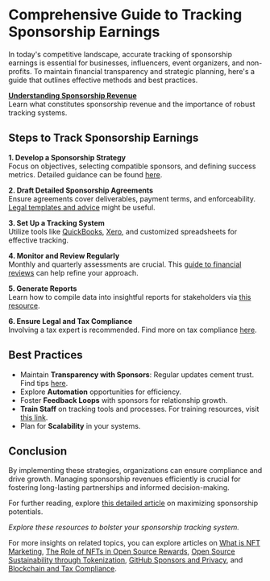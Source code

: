 # Comprehensive Guide to Tracking Sponsorship Earnings

In today's competitive landscape, accurate tracking of sponsorship earnings is essential for businesses, influencers, event organizers, and non-profits. To maintain financial transparency and strategic planning, here's a guide that outlines effective methods and best practices.

[**Understanding Sponsorship Revenue**](https://www.entrepreneur.com/article/336604)  
Learn what constitutes sponsorship revenue and the importance of robust tracking systems.

## Steps to Track Sponsorship Earnings

**1. Develop a Sponsorship Strategy**  
Focus on objectives, selecting compatible sponsors, and defining success metrics. Detailed guidance can be found [here](https://www.forbes.com/sites/forbescoachescouncil/2020/01/08/five-strategic-steps-to-securing-your-best-sponsorship-partners/).

**2. Draft Detailed Sponsorship Agreements**  
Ensure agreements cover deliverables, payment terms, and enforceability. [Legal templates and advice](https://www.sba.gov/business-guide/manage-your-business/prepare-contracts) might be useful.

**3. Set Up a Tracking System**  
Utilize tools like [QuickBooks](https://quickbooks.intuit.com/), [Xero](https://www.xero.com/), and customized spreadsheets for effective tracking.

**4. Monitor and Review Regularly**  
Monthly and quarterly assessments are crucial. This [guide to financial reviews](https://www.investopedia.com/articles/basics/06/financialstatements.asp) can help refine your approach.

**5. Generate Reports**  
Learn how to compile data into insightful reports for stakeholders via [this resource](https://www.harvardbusiness.org/guides/creating-effective-reports/).

**6. Ensure Legal and Tax Compliance**  
Involving a tax expert is recommended. Find more on tax compliance [here](https://www.irs.gov/businesses/small-businesses-self-employed).

## Best Practices

- Maintain **Transparency with Sponsors**: Regular updates cement trust. Find tips [here](https://hbr.org/1958/09/the-business-case-for-corporate-social-responsibility).
- Explore **Automation** opportunities for efficiency.
- Foster **Feedback Loops** with sponsors for relationship growth.
- **Train Staff** on tracking tools and processes. For training resources, visit [this link](https://www.skillsoft.com/).
- Plan for **Scalability** in your systems.

## Conclusion

By implementing these strategies, organizations can ensure compliance and drive growth. Managing sponsorship revenues efficiently is crucial for fostering long-lasting partnerships and informed decision-making.

For further reading, explore [this detailed article](https://www.forbes.com/advisor/financial-advisor/sponsorships-a-valuable-investment/) on maximizing sponsorship potentials.

*Explore these resources to bolster your sponsorship tracking system.*

For more insights on related topics, you can explore articles on [What is NFT Marketing](https://www.license-token.com/wiki/what-is-nft-marketing), [The Role of NFTs in Open Source Rewards](https://www.license-token.com/wiki/the-role-of-nf-ts-in-open-source-rewards), [Open Source Sustainability through Tokenization](https://www.license-token.com/wiki/sustainability-of-open-source-through-tokenization), [GitHub Sponsors and Privacy](https://www.license-token.com/wiki/git-hub-sponsors-and-privacy), and [Blockchain and Tax Compliance](https://www.license-token.com/wiki/blockchain-and-tax-compliance).